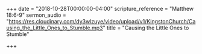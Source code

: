 +++
date = "2018-10-28T00:00:00-04:00"
scripture_reference = "Matthew 18:6-9"
sermon_audio = "https://res.cloudinary.com/dy3wlzuye/video/upload/v1/KingstonChurch/Causing_the_Little_Ones_to_Stumble.mp3"
title = "Causing the Little Ones to Stumble"

+++
